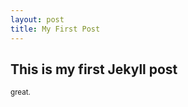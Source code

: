 ```yaml
---
layout: post
title: My First Post
---
```


<h2>This is my first Jekyll post</h2>

<small>great.</small>